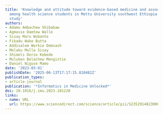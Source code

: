 ```yaml
---
title: 'Knowledge and attitude toward evidence-based medicine and associated factors
  among health science students in Mettu University southwest Ethiopia: A cross-sectional
  study'
authors:
- Adamu Ambachew Shibabaw
- Agmasie Damtew Walle
- Sisay Maru Wubante
- Fikadu Wake Butta
- Addisalem Workie Demsash
- Melaku Molla Sisay
- Shimels Derso Kebede
- Muluken Belachew Mengistie
- Daniel Niguse Mamo
date: '2023-03-01'
publishDate: '2025-06-13T17:17:15.810482Z'
publication_types:
- article-journal
publication: '*Informatics in Medicine Unlocked*'
doi: 10.1016/j.imu.2023.101228
links:
- name: URL
  url: https://www.sciencedirect.com/science/article/pii/S2352914823000709
---
```

